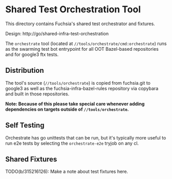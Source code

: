 # Shared Test Orchestration Tool

This directory contains Fuchsia's shared test orchestrator and fixtures.

Design: http://go/shared-infra-test-orchestration

The `orchestrate` tool (located at `//tools/orchestrate/cmd:orchestrate`) runs
as the swarming test bot entrypoint for all OOT Bazel-based repositories and
for google3 ftx tests.

## Distribution
The tool's source (`//tools/orchestrate`) is copied from fuchsia.git to google3
as well as the fuchsia-infra-bazel-rules repository via copybara and built in
those repositories.

**Note: Because of this please take special care whenever adding dependencies on
targets outside of `//tools/orchestrate`.**

## Self Testing
Orchestrate has go unittests that can be run, but it's typically more useful to
run e2e tests by selecting the `orchestrate-e2e` tryjob on any cl.

## Shared Fixtures
TODO(b/315216126): Make a note about test fixtures here.
